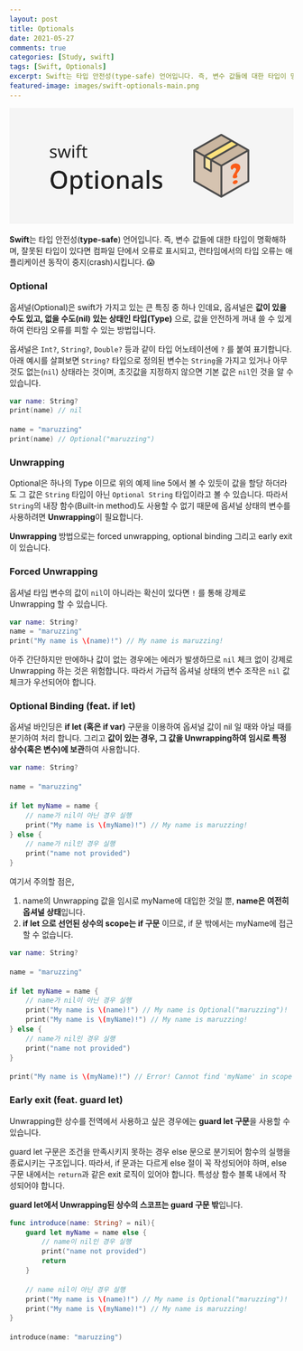 ```yaml
---
layout: post
title: Optionals
date: 2021-05-27
comments: true
categories: [Study, swift]
tags: [Swift, Optionals]
excerpt: Swift는 타입 안전성(type-safe) 언어입니다. 즉, 변수 값들에 대한 타입이 명확해하며, 잘못된 타입이 있다면 컴파일 단에서 오류로 표시되고, 런타임에서의 타입 오류는 애플리케이션 동작이 중지(crash)시킵니다. 😱
featured-image: images/swift-optionals-main.png
---
```


![Swift Optionals Title](/images/swift-optionals-main.png "Swift Optionals Title")

**Swift**는 타입 안전성(**type-safe**) 언어입니다. 즉, 변수 값들에 대한 타입이 명확해하며, 잘못된 타입이 있다면 컴파일 단에서 오류로 표시되고, 런타임에서의 타입 오류는 애플리케이션 동작이 중지(crash)시킵니다. 😱

### Optional

옵셔널(Optional)은 swift가 가지고 있는 큰 특징 중 하나 인데요, 옵셔널은 **값이 있을 수도 있고, 없을 수도(nil) 있는 상태인 타입(Type)** 으로, 값을 안전하게 꺼내 쓸 수 있게 하여 런타임 오류를 피할 수 있는 방법입니다.

옵셔널은 `Int?`, `String?`, `Double?` 등과 같이 타입 어노테이션에 `?` 를 붙여 표기합니다. 아래 예시를 살펴보면 `String?` 타입으로 정의된 변수는 `String`을 가지고 있거나 아무 것도 없는(`nil`) 상태라는 것이며, 초깃값을 지정하지 않으면 기본 값은 `nil`인 것을 알 수 있습니다.

```swift
var name: String?
print(name) // nil

name = "maruzzing"
print(name) // Optional("maruzzing")
```

### Unwrapping

Optional은 하나의 Type 이므로 위의 예제 line 5에서 볼 수 있듯이 값을 할당 하더라도 그 값은 `String` 타입이 아닌 `Optional String` 타입이라고 볼 수 있습니다. 따라서 `String`의 내장 함수(Built-in method)도 사용할 수 없기 때문에 옵셔널 상태의 변수를 사용하려면 **Unwrapping**이 필요합니다.

**Unwrapping** 방법으로는 forced unwrapping, optional binding 그리고 early exit이 있습니다.

### Forced Unwrapping

옵셔널 타입 변수의 값이 `nil`이 아니라는 확신이 있다면 `!` 를 통해 강제로 Unwrapping 할 수 있습니다.

```swift
var name: String?
name = "maruzzing"
print("My name is \(name)!") // My name is maruzzing!
```

아주 간단하지만 만에하나 값이 없는 경우에는 에러가 발생하므로 `nil` 체크 없이 강제로 Unwrapping 하는 것은 위험합니다. 따라서 가급적 옵셔널 상태의 변수 조작은 `nil` 값 체크가 우선되어야 합니다.

### Optional Binding (feat. if let)

옵셔널 바인딩은 **if let (혹은 if var)** 구문을 이용하여 옵셔널 값이 nil 일 때와 아닐 때를 분기하여 처리 합니다. 그리고 **값이 있는 경우, 그 값을 Unwrapping하여 임시로 특정 상수(혹은 변수)에 보관**하여 사용합니다.

```swift
var name: String?

name = "maruzzing"

if let myName = name {
    // name가 nil이 아닌 경우 실행
    print("My name is \(myName)!") // My name is maruzzing!
} else {
    // name가 nil인 경우 실행
    print("name not provided")
}
```

여기서 주의할 점은,

1. name의 Unwrapping 값을 임시로 myName에 대입한 것일 뿐, **name은 여전히 옵셔널 상태**입니다.
2. **if let 으로 선언된 상수의 scope는 if 구문** 이므로, if 문 밖에서는 myName에 접근할 수 없습니다.

```swift
var name: String?

name = "maruzzing"

if let myName = name {
    // name가 nil이 아닌 경우 실행
    print("My name is \(name)!") // My name is Optional("maruzzing")!
    print("My name is \(myName)!") // My name is maruzzing!
} else {
    // name가 nil인 경우 실행
    print("name not provided")
}

print("My name is \(myName)!") // Error! Cannot find 'myName' in scope
```

### Early exit (feat. guard let)

Unwrapping한 상수를 전역에서 사용하고 싶은 경우에는 **guard let 구문**을 사용할 수 있습니다.

guard let 구문은 조건을 만족시키지 못하는 경우 else 문으로 분기되어 함수의 실행을 종료시키는 구조입니다. 따라서, if 문과는 다르게 else 절이 꼭 작성되어야 하며, else 구문 내에서는 `return`과 같은 exit 로직이 있어야 합니다. 특성상 함수 블록 내에서 작성되어야 합니다.

**guard let에서 Unwrapping된 상수의 스코프는 guard 구문 밖**입니다.

```swift
func introduce(name: String? = nil){
    guard let myName = name else {
        // name이 nil인 경우 실행
        print("name not provided")
        return
    }

    // name nil이 아닌 경우 실행
    print("My name is \(name)!") // My name is Optional("maruzzing")!
    print("My name is \(myName)!") // My name is maruzzing!
}

introduce(name: "maruzzing")
```

